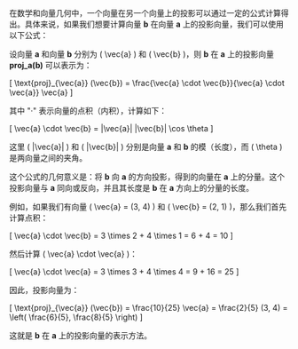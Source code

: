 在数学和向量几何中，一个向量在另一个向量上的投影可以通过一定的公式计算得出。具体来说，如果我们想要计算向量 **b** 在向量 **a** 上的投影向量，我们可以使用以下公式：

设向量 **a** 和向量 **b** 分别为 \( \vec{a} \) 和 \( \vec{b} \)，则 **b** 在 **a** 上的投影向量 **proj_a(b)** 可以表示为：

\[ \text{proj}_{\vec{a}} (\vec{b}) = \frac{\vec{a} \cdot \vec{b}}{\vec{a} \cdot \vec{a}} \vec{a} \]

其中 "·" 表示向量的点积（内积），计算如下：

\[ \vec{a} \cdot \vec{b} = |\vec{a}| |\vec{b}| \cos \theta \]

这里 \( |\vec{a}| \) 和 \( |\vec{b}| \) 分别是向量 **a** 和 **b** 的模（长度），而 \( \theta \) 是两向量之间的夹角。

这个公式的几何意义是：将 **b** 向 **a** 的方向投影，得到的向量在 **a** 上的分量。这个投影向量与 **a** 同向或反向，并且其长度是 **b** 在 **a** 方向上的分量的长度。

例如，如果我们有向量 \( \vec{a} = (3, 4) \) 和 \( \vec{b} = (2, 1) \)，那么我们首先计算点积：

\[ \vec{a} \cdot \vec{b} = 3 \times 2 + 4 \times 1 = 6 + 4 = 10 \]

然后计算 \( \vec{a} \cdot \vec{a} \)：

\[ \vec{a} \cdot \vec{a} = 3 \times 3 + 4 \times 4 = 9 + 16 = 25 \]

因此，投影向量为：

\[ \text{proj}_{\vec{a}} (\vec{b}) = \frac{10}{25} \vec{a} = \frac{2}{5} (3, 4) = \left( \frac{6}{5}, \frac{8}{5} \right) \]

这就是 **b** 在 **a** 上的投影向量的表示方法。